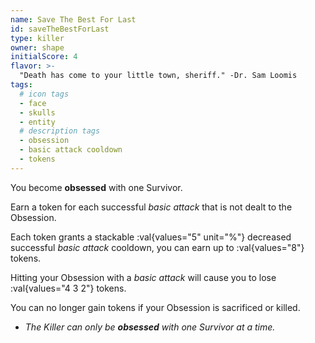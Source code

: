 ```yaml
---
name: Save The Best For Last
id: saveTheBestForLast
type: killer
owner: shape
initialScore: 4
flavor: >-
  "Death has come to your little town, sheriff." -Dr. Sam Loomis
tags:
  # icon tags
  - face
  - skulls
  - entity
  # description tags
  - obsession
  - basic attack cooldown
  - tokens
---
```


You become **obsessed** with one Survivor.

Earn a token for each successful _basic attack_ that is not dealt to the Obsession.

Each token grants a stackable :val{values="5" unit="%"} decreased successful _basic attack_ cooldown, you can earn up to :val{values="8"} tokens.

Hitting your Obsession with a _basic attack_ will cause you to lose :val{values="4 3 2"} tokens.

You can no longer gain tokens if your Obsession is sacrificed or killed.

- _The Killer can only be **obsessed** with one Survivor at a time._
